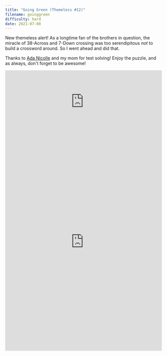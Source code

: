 ```yaml
---
title: "Going Green (Themeless #12)"
filename: goinggreen
difficulty: hard
date: 2021-07-08
---
```


New themeless alert! As a longtime fan of the brothers in question, the miracle of 38-Across and 7-Down crossing was too serendipitous _not_ to build a crossword around. So I went ahead and did that.

Thanks to [Ada Nicolle](https://luckyxwords.blogspot.com) and my mom for test solving! Enjoy the puzzle, and as always, don't forget to be awesome!

<iframe width="100%" height="200px" src="https://www.youtube.com/embed/SoHyj8i8Ywo" title="YouTube video player" frameborder="0" allow="accelerometer; autoplay; clipboard-write; encrypted-media; gyroscope; picture-in-picture" allowfullscreen></iframe><br/>

<iframe height="700" width="100%" allowfullscreen="true" style="border:none;width: 100% !important;position: static;display: block !important;margin: 0 !important;"  name="80a395d458cc73db445abfa4d939b092b4a474d001c5431bf80bbf61485a14ea" src="https://amuselabs.com/pmm/crossword?id=1bf01106&set=80a395d458cc73db445abfa4d939b092b4a474d001c5431bf80bbf61485a14ea&embed=1&maxCols=1"></iframe>